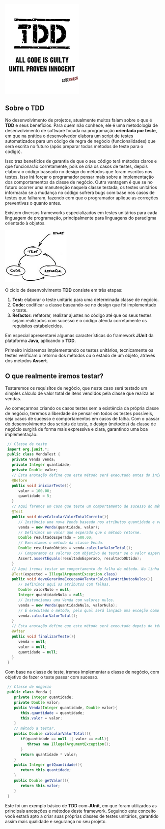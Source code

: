 ![TDD (Test Driven Development)](../images/TDD.jpg "TDD (Test Driven Development)")

## Sobre o TDD

No desenvolvimento de projetos, atualmente muitos falam sobre o que é **TDD** e seus benefícios. Para quem não conhece, ele é uma metodologia de desenvolvimento de software focada na programação **orientada por teste**, em que na prática o desenvolvedor elabora um script de testes automatizados para um código de regra de negócio (funcionalidades) que será escrita no futuro (após preparar todos métodos de teste para o código).

Isso traz benefícios de garantia de que o seu código terá métodos claros e que funcionarão corretamente, pois se cria os casos de testes, depois elabora o código baseado no design do métodos que foram escritos nos testes. Isso irá forçar o programador pensar mais sobre a implementação dos comportamentos da classe de negócio. Outra vantagem é que se no futuro ocorrer uma manutenção naquela classe testada, os testes unitários informarão se a mudança no código sofrerá bugs com base nos casos de testes que falharam, fazendo com que o programador aplique as correções preventivas o quanto antes.

Existem diversos frameworks especializados em testes unitários para cada linguagem de programação, principalmente para linguagens do paradigma orientado à objetos.

![Ciclo de desenvolvimento do TDD](../images/ciclo-do-tdd.jpg "Ciclo de desenvolvimento do TDD")

O ciclo de desenvolvimento **TDD** consiste em três etapas:

1.  **Test:** elaborar o teste unitário para uma determinada classe de negócio.
2.  **Code:** codificar a classe baseando-se no design que foi implementado o teste.
3.  **Refactor:** refatorar, realizar ajustes no código até que os seus testes sejam realizados com sucesso e o código atenda corretamente os requisítos estabelecidos.

Em especial apresentarei algumas características do framework **JUnit** da plataforma **Java**, aplicando o **TDD**.

Primeiro iniciaremos implementando os testes unitários, tecnicamente os testes verificam o retorno dos métodos ou o estado de um objeto, através dos métodos **Assert**.

## O que realmente iremos testar?

Testaremos os requisítos de negócio, que neste caso será testado um simples cálculo de valor total de itens vendidos pela classe que realiza as vendas.

Ao começarmos criando os casos testes sem a existência da própria classe de negócio, teremos a liberdade de pensar em todos os testes possíveis, seja casos de sucesso e comportamentos em casos de falha. Com o passar do desenvolvimento dos scripts de teste, o design (métodos) da classe de negócio surgirá de forma mais expressiva e clara, garantindo uma boa implementação.

``` java
 // Classe de teste
 import org.junit.*;
 public class VendaTest {
   private Venda venda;
   private Integer quantidade;
   private Double valor;
   // Esta anotação define que este método será executado antes do início de cada teste.
   @Before
   public void iniciarTeste(){
      valor = 100.00;
      quantidade = 5;
   }
   // Aqui faremos um caso que teste um comportamento de sucesso do método.
   @Test
   public void deveCalcularValorTotalCorreto(){
      // Instância uma nova Venda baseado nos atributos quantidade e valor.
      venda = new Venda(quantidade, valor);
      // Definimos um valor que esperado que o método retorne.
      Double resultadoEsperado = 500.00;
      // Executamos o método da classe Venda.
      Double resultadoObtido = venda.calcularValorTotal();
      // Comparamos os valores com objetivo de testar se o valor esperado é igual ao valor do resultado obtido pelo método: venda.calcularValorTotal().
      Assert.assertEquals(resultadoEsperado, resultadoObtido);
   }
   // Aqui iremos testar um comportamento de falha do método. Na linha abaixo definimos que esse caso de teste irá lançar uma exceção como sucesso.
   @Test(expected = IllegalArgumentException.class)
   public void deveGerarUmaExcecaoAoTentarCalcularAtributosNulos(){
      // Definimos aqui os atributos com falhas.
      Double valorNulo = null;
      Integer quantidadeNula = null;
      // Instanciamos uma Venda com valores nulos.
      venda = new Venda(quantidadeNula, valorNulo);
      // É executado o método, pelo qual será lançada uma exceção como caso de sucesso.
      venda.calcularValorTotal();
   }
   // Esta anotação define que este método será executado depois do término de cada teste.
   @After
   public void finalizarTeste(){
      venda = null;
      valor = null;
      quantidade = null;
   }
 }
``` 

Com base na classe de teste, iremos implementar a classe de negócio, com objetivo de fazer o teste passar com sucesso.

``` java
 // Classe de negócio
 public class Venda {
    private Integer quantidade;
    private Double valor;
    public Venda(Integer quantidade, Double valor){
       this.quantidade = quantidade;
       this.valor = valor;
    }
    // método a testar.
    public Double calcularValorTotal(){
       if(quantidade == null || valor == null){
          throws new IllegalArgumentException();
       }
       return quantidade * valor;
    }
    public Integer getQuantidade(){
       return this.quantidade;
    }
    public Double getValor(){
       return this.valor;
    }
 }
``` 

Este foi um exemplo básico de **TDD** com **JUnit**, em que foram utilizados as principais anotações e métodos deste framework. Seguindo este conceito você estará apto a criar suas próprias classes de testes unitários, garantido assim mais qualidade e segurança no seu projeto.